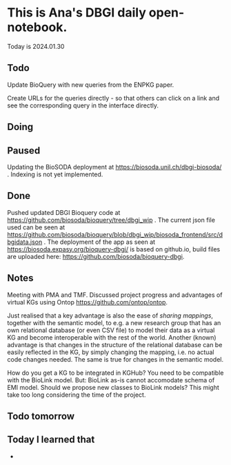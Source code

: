 
# This is Ana's DBGI daily open-notebook.

Today is 2024.01.30

## Todo 

Update BioQuery with new queries from the ENPKG paper.

Create URLs for the queries directly - so that others can click on a link and see the corresponding query in the interface directly.

###
###

## Doing

## Paused

Updating the BioSODA deployment at https://biosoda.unil.ch/dbgi-biosoda/ . Indexing is not yet implemented.

## Done

Pushed updated DBGI Bioquery code at https://github.com/biosoda/bioquery/tree/dbgi_wip . The current json file used can be seen at https://github.com/biosoda/bioquery/blob/dbgi_wip/biosoda_frontend/src/dbgidata.json . The deployment of the app as seen at https://biosoda.expasy.org/bioquery-dbgi/ is based on github.io, build files are uploaded here: https://github.com/biosoda/bioquery-dbgi.

## Notes

Meeting with PMA and TMF. Discussed project progress and advantages of virtual KGs using Ontop https://github.com/ontop/ontop.

Just realised that a key advantage is also the ease of *sharing mappings*, together with the semantic model, to e.g. a new research group that has an own relational database (or even CSV file) to model their data as a virtual KG and become interoperable with the rest of the world. Another (known) advantage is that changes in the structure of the relational database can be easily reflected in the KG, by simply changing the mapping, i.e. no actual code changes needed. The same is true for changes in the semantic model.

How do you get a KG to be integrated in KGHub? You need to be compatible with the BioLink model. But: BioLink as-is cannot accomodate schema of EMI model. Should we propose new classes to BioLink models? This might take too long considering the time of the project.


## Todo tomorrow

###
###
###


## Today I learned that

- 